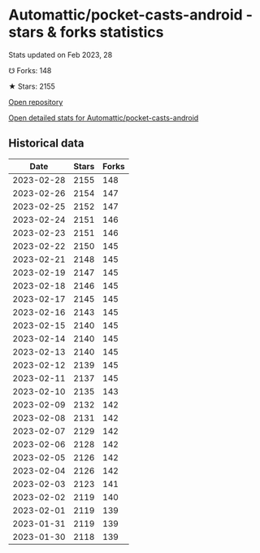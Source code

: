 # Automattic/pocket-casts-android - stars & forks statistics

Stats updated on Feb 2023, 28

☋ Forks: 148

★ Stars: 2155

[Open repository](https://github.com/Automattic/pocket-casts-android)

[Open detailed stats for Automattic/pocket-casts-android](https://reviewgithub.com/rep/Automattic/pocket-casts-android)

## Historical data
| Date | Stars | Forks |
|------|-------|-------|
| 2023-02-28 | 2155 | 148 | 
| 2023-02-26 | 2154 | 147 | 
| 2023-02-25 | 2152 | 147 | 
| 2023-02-24 | 2151 | 146 | 
| 2023-02-23 | 2151 | 146 | 
| 2023-02-22 | 2150 | 145 | 
| 2023-02-21 | 2148 | 145 | 
| 2023-02-19 | 2147 | 145 | 
| 2023-02-18 | 2146 | 145 | 
| 2023-02-17 | 2145 | 145 | 
| 2023-02-16 | 2143 | 145 | 
| 2023-02-15 | 2140 | 145 | 
| 2023-02-14 | 2140 | 145 | 
| 2023-02-13 | 2140 | 145 | 
| 2023-02-12 | 2139 | 145 | 
| 2023-02-11 | 2137 | 145 | 
| 2023-02-10 | 2135 | 143 | 
| 2023-02-09 | 2132 | 142 | 
| 2023-02-08 | 2131 | 142 | 
| 2023-02-07 | 2129 | 142 | 
| 2023-02-06 | 2128 | 142 | 
| 2023-02-05 | 2126 | 142 | 
| 2023-02-04 | 2126 | 142 | 
| 2023-02-03 | 2123 | 141 | 
| 2023-02-02 | 2119 | 140 | 
| 2023-02-01 | 2119 | 139 | 
| 2023-01-31 | 2119 | 139 | 
| 2023-01-30 | 2118 | 139 | 


